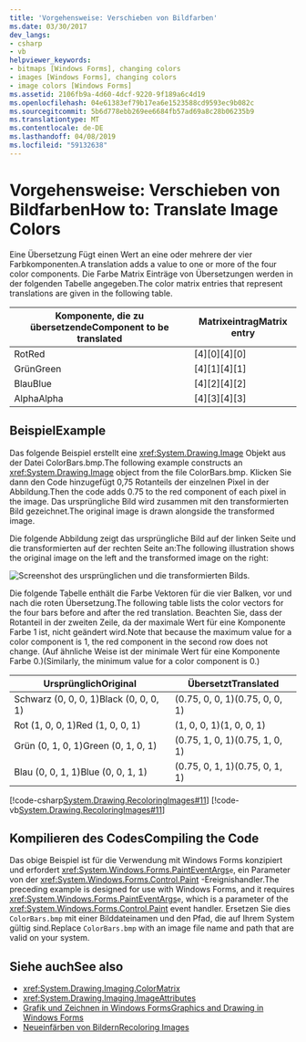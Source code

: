 ```yaml
---
title: 'Vorgehensweise: Verschieben von Bildfarben'
ms.date: 03/30/2017
dev_langs:
- csharp
- vb
helpviewer_keywords:
- bitmaps [Windows Forms], changing colors
- images [Windows Forms], changing colors
- image colors [Windows Forms]
ms.assetid: 2106fb9a-4d60-4dcf-9220-9f189a6c4d19
ms.openlocfilehash: 04e61383ef79b17ea6e1523588cd9593ec9b082c
ms.sourcegitcommit: 5b6d778ebb269ee6684fb57ad69a8c28b06235b9
ms.translationtype: MT
ms.contentlocale: de-DE
ms.lasthandoff: 04/08/2019
ms.locfileid: "59132638"
---
```

# <a name="how-to-translate-image-colors"></a><span data-ttu-id="b30c0-102">Vorgehensweise: Verschieben von Bildfarben</span><span class="sxs-lookup"><span data-stu-id="b30c0-102">How to: Translate Image Colors</span></span>
<span data-ttu-id="b30c0-103">Eine Übersetzung Fügt einen Wert an eine oder mehrere der vier Farbkomponenten.</span><span class="sxs-lookup"><span data-stu-id="b30c0-103">A translation adds a value to one or more of the four color components.</span></span> <span data-ttu-id="b30c0-104">Die Farbe Matrix Einträge von Übersetzungen werden in der folgenden Tabelle angegeben.</span><span class="sxs-lookup"><span data-stu-id="b30c0-104">The color matrix entries that represent translations are given in the following table.</span></span>  
  
|<span data-ttu-id="b30c0-105">Komponente, die zu übersetzende</span><span class="sxs-lookup"><span data-stu-id="b30c0-105">Component to be translated</span></span>|<span data-ttu-id="b30c0-106">Matrixeintrag</span><span class="sxs-lookup"><span data-stu-id="b30c0-106">Matrix entry</span></span>|  
|--------------------------------|------------------|  
|<span data-ttu-id="b30c0-107">Rot</span><span class="sxs-lookup"><span data-stu-id="b30c0-107">Red</span></span>|<span data-ttu-id="b30c0-108">[4][0]</span><span class="sxs-lookup"><span data-stu-id="b30c0-108">[4][0]</span></span>|  
|<span data-ttu-id="b30c0-109">Grün</span><span class="sxs-lookup"><span data-stu-id="b30c0-109">Green</span></span>|<span data-ttu-id="b30c0-110">[4][1]</span><span class="sxs-lookup"><span data-stu-id="b30c0-110">[4][1]</span></span>|  
|<span data-ttu-id="b30c0-111">Blau</span><span class="sxs-lookup"><span data-stu-id="b30c0-111">Blue</span></span>|<span data-ttu-id="b30c0-112">[4][2]</span><span class="sxs-lookup"><span data-stu-id="b30c0-112">[4][2]</span></span>|  
|<span data-ttu-id="b30c0-113">Alpha</span><span class="sxs-lookup"><span data-stu-id="b30c0-113">Alpha</span></span>|<span data-ttu-id="b30c0-114">[4][3]</span><span class="sxs-lookup"><span data-stu-id="b30c0-114">[4][3]</span></span>|  
  
## <a name="example"></a><span data-ttu-id="b30c0-115">Beispiel</span><span class="sxs-lookup"><span data-stu-id="b30c0-115">Example</span></span>  
 <span data-ttu-id="b30c0-116">Das folgende Beispiel erstellt eine <xref:System.Drawing.Image> Objekt aus der Datei ColorBars.bmp.</span><span class="sxs-lookup"><span data-stu-id="b30c0-116">The following example constructs an <xref:System.Drawing.Image> object from the file ColorBars.bmp.</span></span> <span data-ttu-id="b30c0-117">Klicken Sie dann den Code hinzugefügt 0,75 Rotanteils der einzelnen Pixel in der Abbildung.</span><span class="sxs-lookup"><span data-stu-id="b30c0-117">Then the code adds 0.75 to the red component of each pixel in the image.</span></span> <span data-ttu-id="b30c0-118">Das ursprüngliche Bild wird zusammen mit den transformierten Bild gezeichnet.</span><span class="sxs-lookup"><span data-stu-id="b30c0-118">The original image is drawn alongside the transformed image.</span></span>  
  
 <span data-ttu-id="b30c0-119">Die folgende Abbildung zeigt das ursprüngliche Bild auf der linken Seite und die transformierten auf der rechten Seite an:</span><span class="sxs-lookup"><span data-stu-id="b30c0-119">The following illustration shows the original image on the left and the transformed image on the right:</span></span>  
  
 ![Screenshot des ursprünglichen und die transformierten Bilds.](./media/how-to-translate-image-colors/original-image-translate-colors.png)  
  
 <span data-ttu-id="b30c0-121">Die folgende Tabelle enthält die Farbe Vektoren für die vier Balken, vor und nach die roten Übersetzung.</span><span class="sxs-lookup"><span data-stu-id="b30c0-121">The following table lists the color vectors for the four bars before and after the red translation.</span></span> <span data-ttu-id="b30c0-122">Beachten Sie, dass der Rotanteil in der zweiten Zeile, da der maximale Wert für eine Komponente Farbe 1 ist, nicht geändert wird.</span><span class="sxs-lookup"><span data-stu-id="b30c0-122">Note that because the maximum value for a color component is 1, the red component in the second row does not change.</span></span> <span data-ttu-id="b30c0-123">(Auf ähnliche Weise ist der minimale Wert für eine Komponente Farbe 0.)</span><span class="sxs-lookup"><span data-stu-id="b30c0-123">(Similarly, the minimum value for a color component is 0.)</span></span>  
  
|<span data-ttu-id="b30c0-124">Ursprünglich</span><span class="sxs-lookup"><span data-stu-id="b30c0-124">Original</span></span>|<span data-ttu-id="b30c0-125">Übersetzt</span><span class="sxs-lookup"><span data-stu-id="b30c0-125">Translated</span></span>|  
|--------------|----------------|  
|<span data-ttu-id="b30c0-126">Schwarz (0, 0, 0, 1)</span><span class="sxs-lookup"><span data-stu-id="b30c0-126">Black (0, 0, 0, 1)</span></span>|<span data-ttu-id="b30c0-127">(0.75, 0, 0, 1)</span><span class="sxs-lookup"><span data-stu-id="b30c0-127">(0.75, 0, 0, 1)</span></span>|  
|<span data-ttu-id="b30c0-128">Rot (1, 0, 0, 1)</span><span class="sxs-lookup"><span data-stu-id="b30c0-128">Red (1, 0, 0, 1)</span></span>|<span data-ttu-id="b30c0-129">(1, 0, 0, 1)</span><span class="sxs-lookup"><span data-stu-id="b30c0-129">(1, 0, 0, 1)</span></span>|  
|<span data-ttu-id="b30c0-130">Grün (0, 1, 0, 1)</span><span class="sxs-lookup"><span data-stu-id="b30c0-130">Green (0, 1, 0, 1)</span></span>|<span data-ttu-id="b30c0-131">(0.75, 1, 0, 1)</span><span class="sxs-lookup"><span data-stu-id="b30c0-131">(0.75, 1, 0, 1)</span></span>|  
|<span data-ttu-id="b30c0-132">Blau (0, 0, 1, 1)</span><span class="sxs-lookup"><span data-stu-id="b30c0-132">Blue (0, 0, 1, 1)</span></span>|<span data-ttu-id="b30c0-133">(0.75, 0, 1, 1)</span><span class="sxs-lookup"><span data-stu-id="b30c0-133">(0.75, 0, 1, 1)</span></span>|  
  
 [!code-csharp[System.Drawing.RecoloringImages#11](~/samples/snippets/csharp/VS_Snippets_Winforms/System.Drawing.RecoloringImages/CS/Class1.cs#11)]
 [!code-vb[System.Drawing.RecoloringImages#11](~/samples/snippets/visualbasic/VS_Snippets_Winforms/System.Drawing.RecoloringImages/VB/Class1.vb#11)]  
  
## <a name="compiling-the-code"></a><span data-ttu-id="b30c0-134">Kompilieren des Codes</span><span class="sxs-lookup"><span data-stu-id="b30c0-134">Compiling the Code</span></span>  
 <span data-ttu-id="b30c0-135">Das obige Beispiel ist für die Verwendung mit Windows Forms konzipiert und erfordert <xref:System.Windows.Forms.PaintEventArgs>`e`, ein Parameter von der <xref:System.Windows.Forms.Control.Paint> -Ereignishandler.</span><span class="sxs-lookup"><span data-stu-id="b30c0-135">The preceding example is designed for use with Windows Forms, and it requires <xref:System.Windows.Forms.PaintEventArgs>`e`, which is a parameter of the <xref:System.Windows.Forms.Control.Paint> event handler.</span></span> <span data-ttu-id="b30c0-136">Ersetzen Sie dies `ColorBars.bmp` mit einer Bilddateinamen und den Pfad, die auf Ihrem System gültig sind.</span><span class="sxs-lookup"><span data-stu-id="b30c0-136">Replace `ColorBars.bmp` with an image file name and path that are valid on your system.</span></span>  
  
## <a name="see-also"></a><span data-ttu-id="b30c0-137">Siehe auch</span><span class="sxs-lookup"><span data-stu-id="b30c0-137">See also</span></span>

- <xref:System.Drawing.Imaging.ColorMatrix>
- <xref:System.Drawing.Imaging.ImageAttributes>
- [<span data-ttu-id="b30c0-138">Grafik und Zeichnen in Windows Forms</span><span class="sxs-lookup"><span data-stu-id="b30c0-138">Graphics and Drawing in Windows Forms</span></span>](graphics-and-drawing-in-windows-forms.md)
- [<span data-ttu-id="b30c0-139">Neueinfärben von Bildern</span><span class="sxs-lookup"><span data-stu-id="b30c0-139">Recoloring Images</span></span>](recoloring-images.md)
